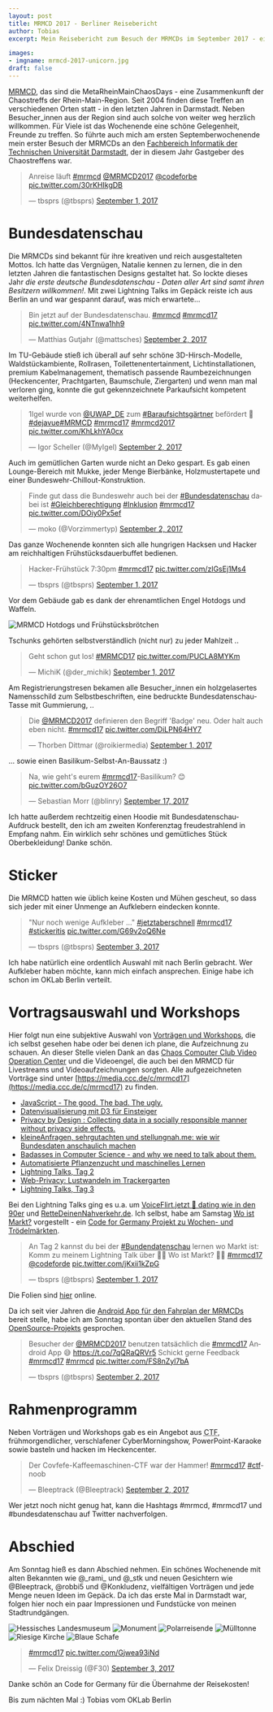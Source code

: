 ```yaml
---
layout: post
title: MRMCD 2017 - Berliner Reisebericht
author: Tobias
excerpt: Mein Reisebericht zum Besuch der MRMCDs im September 2017 - eine persönliche Zusammenfassung von drei Tagen Darmstadt.

images:
- imgname: mrmcd-2017-unicorn.jpg
draft: false
---
```



[MRMCD](https://mrmcd.net), das sind die MetaRheinMainChaosDays - eine Zusammenkunft der Chaostreffs der Rhein-Main-Region. Seit 2004 finden diese Treffen an verschiedenen Orten statt - in den letzten Jahren in Darmstadt. Neben Besucher_innen aus der Region sind auch solche von weiter weg herzlich willkommen. Für Viele ist das Wochenende eine schöne Gelegenheit, Freunde zu treffen. So führte auch mich am ersten Septemberwochenende mein erster Besuch der MRMCDs an den [Fachbereich Informatik der Technischen Universität Darmstadt](http://www.openstreetmap.org/way/23116340), der in diesem Jahr Gastgeber des Chaostreffens war.

<blockquote class="twitter-tweet"><p lang="de" dir="ltr">Anreise läuft <a href="https://twitter.com/hashtag/mrmcd?src=hash">#mrmcd</a> <a href="https://twitter.com/MRMCD2017">@MRMCD2017</a> <a href="https://twitter.com/codeforbe">@codeforbe</a> <a href="https://t.co/30rKHIkgDB">pic.twitter.com/30rKHIkgDB</a></p>&mdash; tbsprs (@tbsprs) <a href="https://twitter.com/tbsprs/status/903509294716514304">September 1, 2017</a></blockquote> <script async src="//platform.twitter.com/widgets.js" charset="utf-8"></script>

# Bundesdatenschau

Die MRMCDs sind bekannt für ihre kreativen und reich ausgestalteten Mottos. Ich hatte das Vergnügen, Natalie kennen zu lernen, die in den letzten Jahren die fantastischen Designs gestaltet hat. So lockte dieses Jahr _die erste deutsche Bundesdatenschau - Daten aller Art sind samt ihren Besitzern willkommen!_. Mit zwei Lightning Talks im Gepäck reiste ich aus Berlin an und war gespannt darauf, was mich erwartete...

<blockquote class="twitter-tweet"><p lang="de" dir="ltr">Bin jetzt auf der Bundesdatenschau. <a href="https://twitter.com/hashtag/mrmcd?src=hash">#mrmcd</a> <a href="https://twitter.com/hashtag/mrmcd17?src=hash">#mrmcd17</a> <a href="https://t.co/4NTnwa1hh9">pic.twitter.com/4NTnwa1hh9</a></p>&mdash; Matthias Gutjahr (@mattsches) <a href="https://twitter.com/mattsches/status/903935619000410112">September 2, 2017</a></blockquote> <script async src="//platform.twitter.com/widgets.js" charset="utf-8"></script>

Im TU-Gebäude stieß ich überall auf sehr schöne 3D-Hirsch-Modelle, Waldstückambiente, Rollrasen, Toilettenentertainment, Lichtinstallationen, premium Kabelmanagement, thematisch passende Raumbezeichnungen (Heckencenter, Prachtgarten, Baumschule, Ziergarten) und wenn man mal verloren ging, konnte die gut gekennzeichnete Parkaufsicht kompetent weiterhelfen.

<blockquote class="twitter-tweet"><p lang="de" dir="ltr">1Igel wurde von <a href="https://twitter.com/UWAP_DE">@UWAP_DE</a> zum <a href="https://twitter.com/hashtag/Baraufsichtsg%C3%A4rtner?src=hash">#Baraufsichtsgärtner</a> befördert 🎉 <a href="https://twitter.com/hashtag/dejavue?src=hash">#dejavue</a><a href="https://twitter.com/hashtag/MRMCD?src=hash">#MRMCD</a> <a href="https://twitter.com/hashtag/mrmcd17?src=hash">#mrmcd17</a> <a href="https://twitter.com/hashtag/mrmcd2017?src=hash">#mrmcd2017</a> <a href="https://t.co/KhLkhYA0cx">pic.twitter.com/KhLkhYA0cx</a></p>&mdash; Igor Scheller (@MyIgel) <a href="https://twitter.com/MyIgel/status/904113317479927808">September 2, 2017</a></blockquote> <script async src="//platform.twitter.com/widgets.js" charset="utf-8"></script>

Auch im gemütlichen Garten wurde nicht an Deko gespart. Es gab einen Lounge-Bereich mit Mukke, jeder Menge Bierbänke, Holzmustertapete und einer Bundeswehr-Chillout-Konstruktion.

<blockquote class="twitter-tweet"><p lang="de" dir="ltr">Finde gut dass die Bundeswehr auch bei der <a href="https://twitter.com/hashtag/Bundesdatenschau?src=hash">#Bundesdatenschau</a> dabei ist <a href="https://twitter.com/hashtag/Gleichberechtigung?src=hash">#Gleichberechtigung</a> <a href="https://twitter.com/hashtag/Inklusion?src=hash">#Inklusion</a> <a href="https://twitter.com/hashtag/mrmcd17?src=hash">#mrmcd17</a> <a href="https://t.co/DOiy0Px5ef">pic.twitter.com/DOiy0Px5ef</a></p>&mdash; moko (@Vorzimmertyp) <a href="https://twitter.com/Vorzimmertyp/status/904009712701669376">September 2, 2017</a></blockquote> <script async src="//platform.twitter.com/widgets.js" charset="utf-8"></script>

Das ganze Wochenende konnten sich alle hungrigen Hacksen und Hacker am reichhaltigen Frühstücksdauerbuffet bedienen.

<blockquote class="twitter-tweet"><p lang="de" dir="ltr">Hacker-Frühstück 7:30pm <a href="https://twitter.com/hashtag/mrmcd17?src=hash">#mrmcd17</a> <a href="https://t.co/zlGsEj1Ms4">pic.twitter.com/zlGsEj1Ms4</a></p>&mdash; tbsprs (@tbsprs) <a href="https://twitter.com/tbsprs/status/903669961897500673">September 1, 2017</a></blockquote> <script async src="//platform.twitter.com/widgets.js" charset="utf-8"></script>

Vor dem Gebäude gab es dank der ehrenamtlichen Engel Hotdogs und Waffeln.

![MRMCD Hotdogs und Frühstücksbrötchen](/blog/mrmcd-2017-food.jpg)

Tschunks gehörten selbstverständlich (nicht nur) zu jeder Mahlzeit ..

<blockquote class="twitter-tweet"><p lang="de" dir="ltr">Geht schon gut los! <a href="https://twitter.com/hashtag/MRMCD17?src=hash">#MRMCD17</a> <a href="https://t.co/PUCLA8MYKm">pic.twitter.com/PUCLA8MYKm</a></p>&mdash; MichiK (@der_michik) <a href="https://twitter.com/der_michik/status/903636359805620226">September 1, 2017</a></blockquote> <script async src="//platform.twitter.com/widgets.js" charset="utf-8"></script>

Am Registrierungstresen bekamen alle Besucher_innen ein holzgelasertes Namensschild zum Selbstbeschriften, eine bedruckte Bundesdatenschau-Tasse mit Gummierung, ..

<blockquote class="twitter-tweet"><p lang="de" dir="ltr">Die <a href="https://twitter.com/MRMCD2017">@MRMCD2017</a> definieren den Begriff &#39;Badge&#39; neu. Oder halt auch eben nicht. <a href="https://twitter.com/hashtag/mrmcd17?src=hash">#mrmcd17</a> <a href="https://t.co/DiLPN64HY7">pic.twitter.com/DiLPN64HY7</a></p>&mdash; Thorben Dittmar (@roikiermedia) <a href="https://twitter.com/roikiermedia/status/903636336963452932">September 1, 2017</a></blockquote> <script async src="//platform.twitter.com/widgets.js" charset="utf-8"></script>

... sowie einen Basilikum-Selbst-An-Baussatz :)

<blockquote class="twitter-tweet"><p lang="de" dir="ltr">Na, wie geht&#39;s eurem <a href="https://twitter.com/hashtag/mrmcd17?src=hash">#mrmcd17</a>-Basilikum? 😊 <a href="https://t.co/bGuzOY26O7">pic.twitter.com/bGuzOY26O7</a></p>&mdash; Sebastian Morr (@blinry) <a href="https://twitter.com/blinry/status/909418669826039808">September 17, 2017</a></blockquote> <script async src="//platform.twitter.com/widgets.js" charset="utf-8"></script>

Ich hatte außerdem rechtzeitig einen Hoodie mit Bundesdatenschau-Aufdruck bestellt, den ich am zweiten Konferenztag freudestrahlend in Empfang nahm. Ein wirklich sehr schönes und gemütliches Stück Oberbekleidung! Danke schön.

# Sticker

Die MRMCD hatten wie üblich keine Kosten und Mühen gescheut, so dass sich jeder mit einer Unmenge an Aufklebern eindecken konnte.

<blockquote class="twitter-tweet"><p lang="de" dir="ltr">&quot;Nur noch wenige Aufkleber ...&quot; <a href="https://twitter.com/hashtag/jetztaberschnell?src=hash">#jetztaberschnell</a> <a href="https://twitter.com/hashtag/mrmcd17?src=hash">#mrmcd17</a> <a href="https://twitter.com/hashtag/stickeritis?src=hash">#stickeritis</a> <a href="https://t.co/G69v2oQ6Ne">pic.twitter.com/G69v2oQ6Ne</a></p>&mdash; tbsprs (@tbsprs) <a href="https://twitter.com/tbsprs/status/904286290916593664">September 3, 2017</a></blockquote> <script async src="//platform.twitter.com/widgets.js" charset="utf-8"></script>

Ich habe natürlich eine ordentlich Auswahl mit nach Berlin gebracht. Wer Aufkleber haben möchte, kann mich einfach ansprechen. Einige habe ich schon im OKLab Berlin verteilt.

# Vortragsauswahl und Workshops

Hier folgt nun eine subjektive Auswahl von [Vorträgen und Workshops](https://cfp.mrmcd.net/2017/schedule/), die ich selbst gesehen habe oder bei denen ich plane, die Aufzeichnung zu schauen. An dieser Stelle vielen Dank an das [Chaos Computer Club Video Operation Center](https://twitter.com/c3voc) und die Videoengel, die auch bei den MRMCD für Livestreams und Videoaufzeichnungen sorgten. Alle aufgezeichneten Vorträge sind unter [https://media.ccc.de/c/mrmcd17](https://media.ccc.de/c/mrmcd17) zu finden.

* [JavaScript - The good. The bad. The ugly.](https://cfp.mrmcd.net/2017/talk/JXN3UQ/)
* [Datenvisualisierung mit D3 für Einsteiger](https://cfp.mrmcd.net/2017/talk/K8P8EW/)
* [Privacy by Design : Collecting data in a socially responsible manner without privacy side effects.](https://media.ccc.de/v/7ZQPWK)
* [kleineAnfragen, sehrgutachten und stellungnah.me: wie wir Bundesdaten anschaulich machen](https://cfp.mrmcd.net/2017/talk/QL8FMK/)
* [Badasses in Computer Science - and why we need to talk about them.](https://cfp.mrmcd.net/2017/talk/VHLTSN/)
* [Automatisierte Pflanzenzucht und maschinelles Lernen](https://cfp.mrmcd.net/2017/talk/EFZ97G/)
* [Lightning Talks, Tag 2](https://cfp.mrmcd.net/2017/talk/FT7A7U/)
* [Web-Privacy: Lustwandeln im Trackergarten](https://cfp.mrmcd.net/2017/talk/DC9AG9/)
* [Lightning Talks, Tag 3](https://cfp.mrmcd.net/2017/talk/FFHJZL/)

Bei den Lightning Talks ging es u.a. um [VoiceFlirt.jetzt 💑 dating wie in den 90er](https://twitter.com/tbsprs/status/904082207488299009) und [RetteDeinenNahverkehr.de](https://rettedeinennahverkehr.de). Ich selbst, habe am Samstag [Wo ist Markt?](https://wo-ist-markt.de/) vorgestellt - ein [Code for Germany Projekt zu Wochen- und Trödelmärkten](https://codefor.de/projekte/2016-03-14-be-woistmarkt.html).

<blockquote class="twitter-tweet"><p lang="de" dir="ltr">An Tag 2 kannst du bei der <a href="https://twitter.com/hashtag/Bundendatenschau?src=hash">#Bundendatenschau</a> lernen wo Markt ist: Komm zu meinem Lightning Talk über 🍑🍊 Wo ist Markt? 🍈🥑 <a href="https://twitter.com/hashtag/mrmcd17?src=hash">#mrmcd17</a> <a href="https://twitter.com/codeforde">@codeforde</a> <a href="https://t.co/jKxii1kZpG">pic.twitter.com/jKxii1kZpG</a></p>&mdash; tbsprs (@tbsprs) <a href="https://twitter.com/tbsprs/status/903691798366834688">September 1, 2017</a></blockquote> <script async src="//platform.twitter.com/widgets.js" charset="utf-8"></script>

Die Folien sind [hier](https://www.slideshare.net/tobiaspreuss/wo-ist-markt-mrmcd-darmstadt-02092017) online.

Da ich seit vier Jahren die [Android App für den Fahrplan der MRMCDs](https://play.google.com/store/apps/details?id=info.metadude.android.mrmcd.schedule) bereit stelle, habe ich am Sonntag spontan über den aktuellen Stand des [OpenSource-Projekts](https://github.com/EventFahrplan/EventFahrplan) gesprochen.

<blockquote class="twitter-tweet"><p lang="de" dir="ltr">Besucher der <a href="https://twitter.com/MRMCD2017">@MRMCD2017</a> benutzen tatsächlich die <a href="https://twitter.com/hashtag/mrmcd17?src=hash">#mrmcd17</a> Android App 😅 <a href="https://t.co/7qQRaQRVr5">https://t.co/7qQRaQRVr5</a> Schickt gerne Feedback <a href="https://twitter.com/hashtag/mrmcd17?src=hash">#mrmcd17</a> <a href="https://twitter.com/hashtag/mrmcd?src=hash">#mrmcd</a> <a href="https://t.co/FS8nZyl7bA">pic.twitter.com/FS8nZyl7bA</a></p>&mdash; tbsprs (@tbsprs) <a href="https://twitter.com/tbsprs/status/903950762530795520">September 2, 2017</a></blockquote> <script async src="//platform.twitter.com/widgets.js" charset="utf-8"></script>

# Rahmenprogramm

Neben Vorträgen und Workshops gab es ein Angebot aus <abbr title="Capture the flag">CTF</abbr>, frühmorgendlicher, verschlafener CyberMorningshow, PowerPoint-Karaoke sowie basteln und hacken im Heckencenter.

<blockquote class="twitter-tweet"><p lang="de" dir="ltr">Der Covfefe-Kaffeemaschinen-CTF war der Hammer! <a href="https://twitter.com/hashtag/mrmcd17?src=hash">#mrmcd17</a> <a href="https://twitter.com/hashtag/ctf?src=hash">#ctf</a>-noob</p>&mdash; Bleeptrack (@Bleeptrack) <a href="https://twitter.com/Bleeptrack/status/904062445119053824">September 2, 2017</a></blockquote> <script async src="//platform.twitter.com/widgets.js" charset="utf-8"></script>

Wer jetzt noch nicht genug hat, kann die Hashtags #mrmcd, #mrmcd17 und #bundesdatenschau auf Twitter nachverfolgen.

# Abschied

Am Sonntag hieß es dann Abschied nehmen. Ein schönes Wochenende mit alten Bekannten wie @\_rami\_ und @\_stk und neuen Gesichtern wie @Bleeptrack, @robbi5 und @Konkludenz, vielfältigen Vorträgen und jede Menge neuen Ideen im Gepäck. Da ich das erste Mal in Darmstadt war, folgen hier noch ein paar Impressionen und Fundstücke von meinen Stadtrundgängen.

![Hessisches Landesmuseum](/blog/mrmcd-2017-darmstadt-museum.jpg)
![Monument](/blog/mrmcd-2017-darmstadt-monument.jpg)
![Polarreisende](/blog/mrmcd-2017-darmstadt-polar.jpg)
![Mülltonne](/blog/mrmcd-2017-darmstadt-trash.jpg)
![Riesige Kirche](/blog/mrmcd-2017-darmstadt-kirche.jpg)
![Blaue Schafe](/blog/mrmcd-2017-darmstadt-blue.jpg)

<blockquote class="twitter-tweet"><p lang="und" dir="ltr"><a href="https://twitter.com/hashtag/mrmcd17?src=hash">#mrmcd17</a> <a href="https://t.co/Gjwea93iNd">pic.twitter.com/Gjwea93iNd</a></p>&mdash; Felix Dreissig (@F30) <a href="https://twitter.com/F30/status/904349328894021632">September 3, 2017</a></blockquote> <script async src="//platform.twitter.com/widgets.js" charset="utf-8"></script>

Danke schön an Code for Germany für die Übernahme der Reisekosten!

Bis zum nächten Mal :) Tobias vom OKLab Berlin
